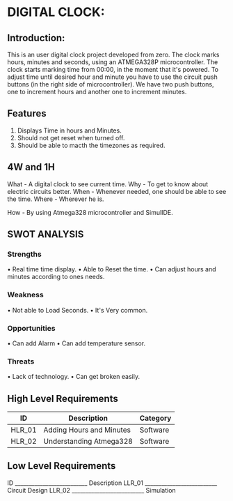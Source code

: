 # DIGITAL CLOCK:
## Introduction:

This is an user digital clock project developed from zero. The clock marks hours, minutes and seconds, using an ATMEGA328P microcontroller. The clock starts marking time from 00:00, in the moment that it's powered. To adjust time until desired hour and minute you have to use the circuit push buttons (in the right side of microcontroller). We have two push buttons, one to increment hours and another one to increment minutes.

## Features
1.	Displays Time in hours and Minutes.
2.	Should not get reset when turned off.
3.	Should be able to macth the timezones as required.

## 4W and 1H
What - A digital clock to see current time.
Why - To get to know about electric circuits better.
When - Whenever needed, one should be able to see the time.
Where - Wherever he is.

How - By using Atmega328 microcontroller and SimulIDE.

## SWOT ANALYSIS
### Strengths
•	Real time time display.
•	Able to Reset the time.
•	Can adjust hours and minutes according to ones needs.

### Weakness
•	Not able to Load Seconds.
•	It's Very common.

### Opportunities
•	Can add Alarm
•	Can add temperature sensor.

### Threats
•	Lack of technology.
•	Can get broken easily.

## High Level Requirements
| ID | Description | Category | 
|----|-------------|----------|
| HLR_01 | Adding Hours and Minutes | Software |
| HLR_02 | Understanding Atmega328 | Software |

## Low Level Requirements
ID __________________________ Description
LLR_01 __________________________ Circuit Design
LLR_02 __________________________ Simulation

